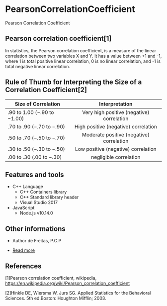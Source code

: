 # PearsonCorrelationCoefficient
Pearson Correlation Coefficient

## Pearson correlation coefficient[1]

In statistics, the Pearson correlation coefficient, is a measure of the linear correlation
between two variables X and Y. It has a value between +1 and -1, where 1 is total positive
linear correlation, 0 is no linear correlation, and -1 is total negative linear correlation.

## Rule of Thumb for Interpreting the Size of a Correlation Coefficient[2]

| Size of Correlation           | Interpretation                            |
| ----------------------------- |:-----------------------------------------:|
| .90 to 1.00 (−.90 to −1.00)   | Very high positive (negative) correlation |
| .70 to .90 (−.70 to −.90)     | High positive (negative) correlation      |
| .50 to .70 (−.50 to −.70)     | Moderate positive (negative) correlation  |
| .30 to .50 (−.30 to −.50)     | Low positive (negative) correlation       |
| .00 to .30 (.00 to −.30)      | negligible correlation                    |

## Features and tools

* C++ Language
  * C++ Containers library
  * C++ Standard library header
  * Visual Studio 2017
* JavaScript
  * Node.js v10.14.0

## Other informations

* Author de Freitas, P.C.P

* [Read more](https://github.com/paulodefreitas/PearsonCorrelationCoefficient/blob/master/Pearson%20correlation%20coefficient.pdf)

## References

[1]Pearson correlation coefficient, wikipedia, https://en.wikipedia.org/wiki/Pearson_correlation_coefficient

[2]Hinkle DE, Wiersma W, Jurs SG. Applied Statistics for the Behavioral Sciences. 5th ed.Boston: Houghton Mifflin; 2003.
